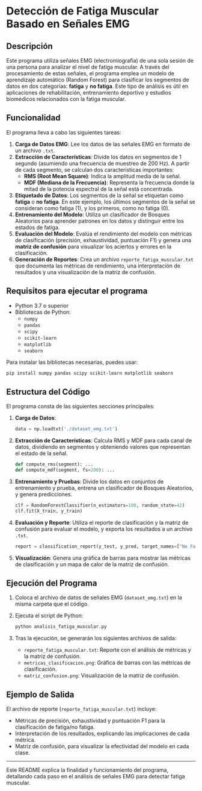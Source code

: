 # Detección de Fatiga Muscular Basado en Señales EMG

## Descripción

Este programa utiliza señales EMG (electromiografía) de una sola sesión de una persona para analizar el nivel de fatiga muscular. A través del procesamiento de estas señales, el programa emplea un modelo de aprendizaje automático (Random Forest) para clasificar los segmentos de datos en dos categorías: **fatiga** y **no fatiga**. Este tipo de análisis es útil en aplicaciones de rehabilitación, entrenamiento deportivo y estudios biomédicos relacionados con la fatiga muscular.

## Funcionalidad

El programa lleva a cabo las siguientes tareas:

1. **Carga de Datos EMG**: Lee los datos de las señales EMG en formato de un archivo `.txt`.
2. **Extracción de Características**: Divide los datos en segmentos de 1 segundo (asumiendo una frecuencia de muestreo de 200 Hz). A partir de cada segmento, se calculan dos características importantes:
   - **RMS (Root Mean Square)**: Indica la amplitud media de la señal.
   - **MDF (Mediana de la Frecuencia)**: Representa la frecuencia donde la mitad de la potencia espectral de la señal está concentrada.
3. **Etiquetado de Datos**: Los segmentos de la señal se etiquetan como **fatiga** o **no fatiga**. En este ejemplo, los últimos segmentos de la señal se consideran como fatiga (1), y los primeros, como no fatiga (0).
4. **Entrenamiento del Modelo**: Utiliza un clasificador de Bosques Aleatorios para aprender patrones en los datos y distinguir entre los estados de fatiga.
5. **Evaluación del Modelo**: Evalúa el rendimiento del modelo con métricas de clasificación (precisión, exhaustividad, puntuación F1) y genera una **matriz de confusión** para visualizar los aciertos y errores en la clasificación.
6. **Generación de Reportes**: Crea un archivo `reporte_fatiga_muscular.txt` que documenta las métricas de rendimiento, una interpretación de resultados y una visualización de la matriz de confusión.

## Requisitos para ejecutar el programa

- Python 3.7 o superior
- Bibliotecas de Python:
  - `numpy`
  - `pandas`
  - `scipy`
  - `scikit-learn`
  - `matplotlib`
  - `seaborn`

Para instalar las bibliotecas necesarias, puedes usar:

```bash
pip install numpy pandas scipy scikit-learn matplotlib seaborn
```

## Estructura del Código

El programa consta de las siguientes secciones principales:

1. **Carga de Datos**: 
   ```python
   data = np.loadtxt('./dataset_emg.txt')
   ```

2. **Extracción de Características**: 
   Calcula RMS y MDF para cada canal de datos, dividiendo en segmentos y obteniendo valores que representan el estado de la señal.
   
   ```python
   def compute_rms(segment): ...
   def compute_mdf(segment, fs=200): ...
   ```

3. **Entrenamiento y Pruebas**:
   Divide los datos en conjuntos de entrenamiento y prueba, entrena un clasificador de Bosques Aleatorios, y genera predicciones.
   
   ```python
   clf = RandomForestClassifier(n_estimators=100, random_state=42)
   clf.fit(X_train, y_train)
   ```

4. **Evaluación y Reporte**:
   Utiliza el reporte de clasificación y la matriz de confusión para evaluar el modelo, y exporta los resultados a un archivo `.txt`.
   
   ```python
   report = classification_report(y_test, y_pred, target_names=["No Fatiga", "Fatiga"], output_dict=True)
   ```

5. **Visualización**:
   Genera una gráfica de barras para mostrar las métricas de clasificación y un mapa de calor de la matriz de confusión.

## Ejecución del Programa

1. Coloca el archivo de datos de señales EMG (`dataset_emg.txt`) en la misma carpeta que el código.
2. Ejecuta el script de Python:

   ```bash
   python analisis_fatiga_muscular.py
   ```

3. Tras la ejecución, se generarán los siguientes archivos de salida:
   - `reporte_fatiga_muscular.txt`: Reporte con el análisis de métricas y la matriz de confusión.
   - `metricas_clasificacion.png`: Gráfica de barras con las métricas de clasificación.
   - `matriz_confusion.png`: Visualización de la matriz de confusión.

## Ejemplo de Salida

El archivo de reporte (`reporte_fatiga_muscular.txt`) incluye:

- Métricas de precisión, exhaustividad y puntuación F1 para la clasificación de fatiga/no fatiga.
- Interpretación de los resultados, explicando las implicaciones de cada métrica.
- Matriz de confusión, para visualizar la efectividad del modelo en cada clase.

---

Este README explica la finalidad y funcionamiento del programa, detallando cada paso en el análisis de señales EMG para detectar fatiga muscular.
